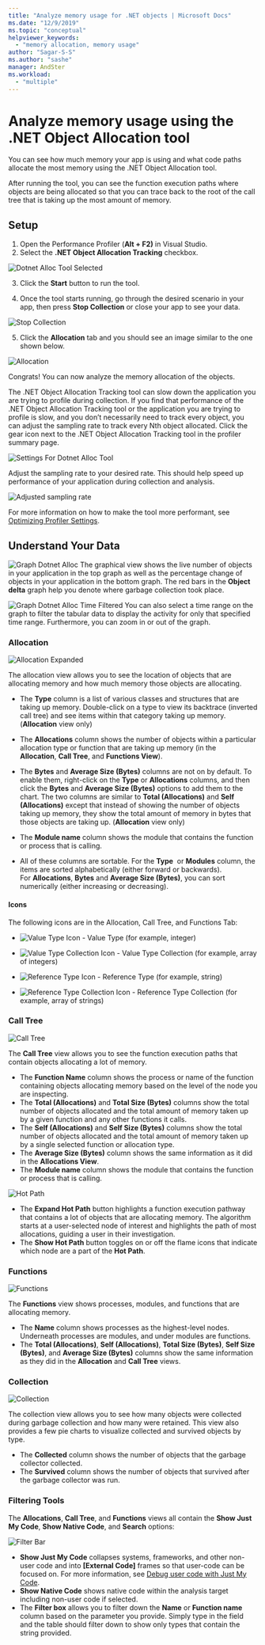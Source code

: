 ```yaml
---
title: "Analyze memory usage for .NET objects | Microsoft Docs"
ms.date: "12/9/2019"
ms.topic: "conceptual"
helpviewer_keywords:
  - "memory allocation, memory usage"
author: "Sagar-S-S"
ms.author: "sashe"
manager: AndSter
ms.workload:
  - "multiple"
---
```



# Analyze memory usage using the .NET Object Allocation tool

You can see how much memory your app is using and what code paths allocate the most memory using the .NET Object Allocation tool.

After running the tool, you can see the function execution paths where objects are being allocated so that you can trace back to the root of the call tree that is taking up the most amount of memory.

## Setup

1. Open the Performance Profiler (**Alt + F2)** in Visual Studio.
2. Select the **.NET Object Allocation Tracking** checkbox.

![Dotnet Alloc Tool Selected](../profiling/media/dotnetalloctoolselected.png "Dotnet Alloc Tool Selected")

3. Click the **Start** button to run the tool.

4. Once the tool starts running, go through the desired scenario in your app, then press **Stop Collection** or close your app to see your data.

![Stop Collection](../profiling/media/stopcollectionlighttheme.png "Stop Collection")

5. Click the **Allocation** tab and you should see an image similar to the one shown below.


![Allocation](../profiling/media/allocationview.png "Allocation")

Congrats! You can now analyze the memory allocation of the objects.

The .NET Object Allocation Tracking tool can slow down the application you are trying to profile during collection. If you find that performance of the .NET Object Allocation Tracking tool or the application you are trying to profile is slow, and you don’t necessarily need to track every object, you can adjust the sampling rate to track every Nth object allocated. Click the gear icon next to the .NET Object Allocation Tracking tool in the profiler summary page.



![Settings For Dotnet Alloc Tool](../profiling/media/dotnetallocsettings.png "Settings For Dotnet Alloc Tool")

Adjust the sampling rate to your desired rate. This should help speed up performance of your application during collection and analysis.

![Adjusted sampling rate](../profiling/media/adjustedsamplingratedotnetalloctool.png "Adjusted sampling rate")

For more information on how to make the tool more performant, see [Optimizing Profiler Settings](../profiling/optimize-profiler-settings.md).


## Understand Your Data

![Graph Dotnet Alloc](../profiling/media/graphdotnetalloc.png "Graph Dotnet Alloc")
The graphical view shows the live number of objects in your application in the top graph as well as the percentage change of objects in your application in the bottom graph. The red bars in the **Object delta** graph help you denote where garbage collection took place.


![Graph Dotnet Alloc Time Filtered](../profiling/media/graphdotnetalloctimefiltered.png "Graph Dotnet Alloc Time Filtered")
You can also select a time range on the graph to filter the tabular data to display the activity for only that specified time range. Furthermore, you can zoom in or out of the graph.

### Allocation

![Allocation Expanded](../profiling/media/allocationexpandedlight.png "Allocation Expanded")

The allocation view allows you to see the location of objects that are allocating memory and how much memory those objects are allocating.

- The **Type** column is a list of various classes and structures that are taking up memory. Double-click on a type to view its backtrace (inverted call tree) and see items within that category taking up memory. (**Allocation** view only)

- The **Allocations** column shows the number of objects within a particular allocation type or function that are taking up memory (in the **Allocation**, **Call Tree**, and **Functions View**).
- The **Bytes** and **Average Size (Bytes)** columns are not on by default. To enable them, right-click on the **Type** or **Allocations** columns, and then click the **Bytes** and **Average Size (Bytes)** options to add them to the chart. The two columns are similar to **Total (Allocations)** and **Self (Allocations)** except that instead of showing the number of objects taking up memory, they show the total amount of memory in bytes that those objects are taking up. (**Allocation** view only)

- The **Module name** column shows the module that contains the function or process that is calling.
- All of these columns are sortable. For the **Type**  or **Modules** column, the items are sorted alphabetically (either forward or backwards). For **Allocations**, **Bytes** and **Average Size (Bytes)**, you can sort numerically (either increasing or decreasing).


#### Icons

The following icons are in the Allocation, Call Tree, and Functions Tab:

- ![Value Type Icon](../profiling/media/valuetypeicon.png "Value Type Icon") - Value Type (for example, integer)

- ![Value Type Collection Icon](../profiling/media/valuetypecollectionicon.png "Value Type Collection Icon") - Value Type Collection (for example, array of integers)

- ![Reference Type Icon](../profiling/media/referencetypeicon.png "Reference Type Icon") - Reference Type (for example, string)

- ![Reference Type Collection Icon](../profiling/media/referencetypecollectionicon.png "Reference Type Collection Icon") - Reference Type Collection (for example, array of strings)


### Call Tree

![Call Tree](../profiling/media/calltreelight.png "Call Tree")

The **Call Tree** view allows you to see the function execution paths that contain objects allocating a lot of memory.
- The **Function Name** column shows the process or name of the function containing objects allocating memory based on the level of the node you are inspecting.
- The **Total (Allocations)** and **Total Size (Bytes)** columns show the total number of objects allocated and the total amount of memory taken up by a given function and any other functions it calls.
- The **Self (Allocations)** and **Self Size (Bytes)** columns show the total number of objects allocated and the total amount of memory taken up by a single selected function or allocation type.
- The **Average Size (Bytes)** column shows the same information as it did in the **Allocations View**.
- The **Module name** column shows the module that contains the function or process that is calling.

![Hot Path](../profiling/media/hotpathlight.png "Hot Path")

- The **Expand Hot Path** button highlights a function execution pathway that contains a lot of objects that are allocating memory. The algorithm starts at a user-selected node of interest and highlights the path of most allocations, guiding a user in their investigation.
- The **Show Hot Path** button toggles on or off the flame icons that indicate which node are a part of the **Hot Path**.

### Functions

![Functions](../profiling/media/functionslight.png "Functions")

The **Functions** view shows processes, modules, and functions that are allocating memory.

- The **Name** column shows processes as the highest-level nodes. Underneath processes are modules, and under modules are functions.
- The **Total (Allocations)**, **Self (Allocations)**, **Total Size (Bytes)**, **Self Size (Bytes)**, and **Average Size (Bytes)** columns show the same information as they did in the **Allocation** and **Call Tree** views.

### Collection

![Collection](../profiling/media/collectionlight.png "Collection")

The collection view allows you to see how many objects were collected during garbage collection and how many were retained. This view also provides a few pie charts to visualize collected and survived objects by type.

- The **Collected** column shows the number of objects that the garbage collector collected.
- The **Survived** column shows the number of objects that survived after the garbage collector was run.

### Filtering Tools

The **Allocations**, **Call Tree**, and **Functions** views all contain the **Show Just My Code**, **Show Native Code**, and **Search** options:

![Filter Bar](../profiling/media/filterbar.png "Filter Bar")

- **Show Just My Code** collapses systems, frameworks, and other non-user code and into **[External Code]** frames so that user-code can be focused on. For more information, see [Debug user code with Just My Code](../debugger/just-my-code.md).
- **Show Native Code** shows native code within the analysis target including non-user code if selected.
- The **Filter box** allows you to filter down the **Name** or **Function name** column based on the parameter you provide. Simply type in the field and the table should filter down to show only types that contain the string provided.
